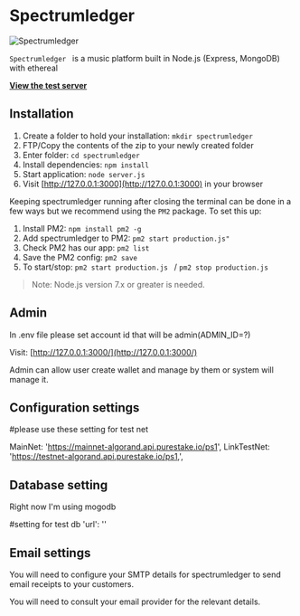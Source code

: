 # Spectrumledger

![Spectrumledger](http://ledger.easternblu.com/images/music-1573043801114-6636.jpg)

`Spectrumledger ` is a music platform built in Node.js (Express, MongoDB) with ethereal

[**View the test server**](http://ledger.easternblu.com)


## Installation

1. Create a folder to hold your installation: `mkdir spectrumledger`
2. FTP/Copy the contents of the zip to your newly created folder
3. Enter folder: `cd spectrumledger `
4. Install dependencies: `npm install`
5. Start application: `node server.js`
6. Visit [http://127.0.0.1:3000](http://127.0.0.1:3000) in your browser

Keeping spectrumledger running after closing the terminal can be done in a few ways but we recommend using the `PM2` package. To set this up:

1. Install PM2: `npm install pm2 -g`
2. Add spectrumledger to PM2: `pm2 start production.js"`
3. Check PM2 has our app: `pm2 list`
4. Save the PM2 config: `pm2 save`
5. To start/stop: `pm2 start production.js ` / `pm2 stop production.js `

> Note: Node.js version 7.x or greater is needed.

## Admin

In .env file please set account id that will be admin(ADMIN_ID=?)

Visit: [http://127.0.0.1:3000/](http://127.0.0.1:3000/)

Admin can allow user create wallet and manage by them or system will manage it.

## Configuration settings

#please use these setting for test net

MainNet: 'https://mainnet-algorand.api.purestake.io/ps1',
LinkTestNet: 'https://testnet-algorand.api.purestake.io/ps1,',

## Database setting

Right now I'm using mogodb

#setting for test db
'url': ''

## Email settings

You will need to configure your SMTP details for spectrumledger to send email receipts to your customers.

You will need to consult your email provider for the relevant details.



